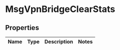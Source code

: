
# MsgVpnBridgeClearStats

## Properties
Name | Type | Description | Notes
------------ | ------------- | ------------- | -------------



